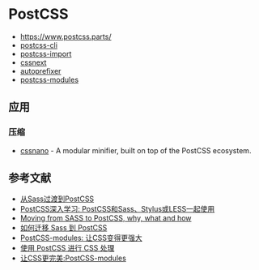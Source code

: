 PostCSS
========

- https://www.postcss.parts/
- [postcss-cli](https://github.com/postcss/postcss-cli)
- [postcss-import](https://github.com/postcss/postcss-import)
- [cssnext](http://cssnext.io/)
- [autoprefixer](https://github.com/postcss/autoprefixer)
- [postcss-modules](https://github.com/css-modules/postcss-modules)

## 应用

### 压缩

- [cssnano](https://github.com/cssnano/cssnano) - A modular minifier, built on top of the PostCSS ecosystem.


## 参考文献

- [从Sass过渡到PostCSS](https://www.w3cplus.com/preprocessor/sass-to-postcss.html)
- [PostCSS深入学习: PostCSS和Sass、Stylus或LESS一起使用](https://www.w3cplus.com/PostCSS/using-postcss-together-with-sass-stylus-or-less.html)
- [Moving from SASS to PostCSS, why, what and how](https://medium.com/@Kirkhammetz/moving-from-sass-to-postcss-why-what-and-how-f68b1bc760dc)
- [如何迁移 Sass 到 PostCSS](http://imweb.io/topic/5b422d444d378e703a4f4468)
- [PostCSS-modules: 让CSS变得更强大](https://www.w3cplus.com/css/postcss-modules-make-css-great-again.html)
- [使用 PostCSS 进行 CSS 处理](https://www.ibm.com/developerworks/cn/web/1604-postcss-css/index.html)
- [让CSS更完美:PostCSS-modules](https://www.zcfy.cc/article/postcss-modules-make-css-great-again-2303.html)
